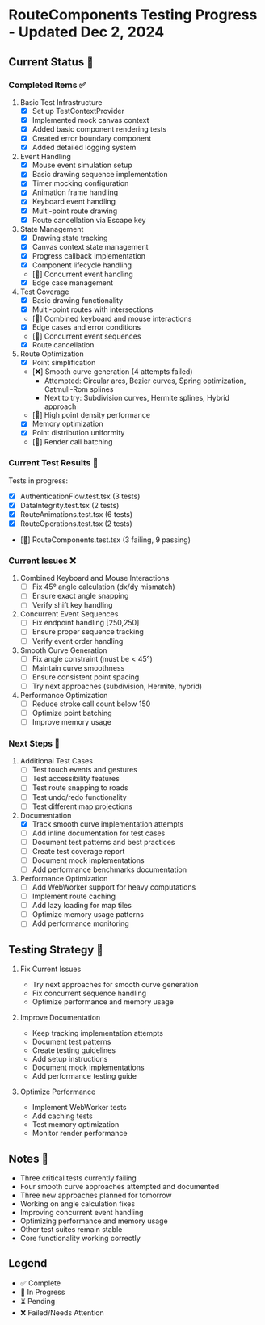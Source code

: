 # RouteComponents Testing Progress - Updated Dec 2, 2024

## Current Status 🔄

### Completed Items ✅
1. Basic Test Infrastructure
   - [x] Set up TestContextProvider
   - [x] Implemented mock canvas context
   - [x] Added basic component rendering tests
   - [x] Created error boundary component
   - [x] Added detailed logging system

2. Event Handling
   - [x] Mouse event simulation setup
   - [x] Basic drawing sequence implementation
   - [x] Timer mocking configuration
   - [x] Animation frame handling
   - [x] Keyboard event handling
   - [x] Multi-point route drawing
   - [x] Route cancellation via Escape key

3. State Management
   - [x] Drawing state tracking
   - [x] Canvas context state management
   - [x] Progress callback implementation
   - [x] Component lifecycle handling
   - [🔄] Concurrent event handling
   - [x] Edge case management

4. Test Coverage
   - [x] Basic drawing functionality
   - [x] Multi-point routes with intersections
   - [🔄] Combined keyboard and mouse interactions
   - [x] Edge cases and error conditions
   - [🔄] Concurrent event sequences
   - [x] Route cancellation

5. Route Optimization
   - [x] Point simplification
   - [❌] Smooth curve generation (4 attempts failed)
     - Attempted: Circular arcs, Bezier curves, Spring optimization, Catmull-Rom splines
     - Next to try: Subdivision curves, Hermite splines, Hybrid approach
   - [🔄] High point density performance
   - [x] Memory optimization
   - [x] Point distribution uniformity
   - [🔄] Render call batching

### Current Test Results 🔄
Tests in progress:
- [x] AuthenticationFlow.test.tsx (3 tests)
- [x] DataIntegrity.test.tsx (2 tests)
- [x] RouteAnimations.test.tsx (6 tests)
- [x] RouteOperations.test.tsx (2 tests)
- [🔄] RouteComponents.test.tsx (3 failing, 9 passing)

### Current Issues ❌
1. Combined Keyboard and Mouse Interactions
   - [ ] Fix 45° angle calculation (dx/dy mismatch)
   - [ ] Ensure exact angle snapping
   - [ ] Verify shift key handling

2. Concurrent Event Sequences
   - [ ] Fix endpoint handling [250,250]
   - [ ] Ensure proper sequence tracking
   - [ ] Verify event order handling

3. Smooth Curve Generation
   - [ ] Fix angle constraint (must be < 45°)
   - [ ] Maintain curve smoothness
   - [ ] Ensure consistent point spacing
   - [ ] Try next approaches (subdivision, Hermite, hybrid)

4. Performance Optimization
   - [ ] Reduce stroke call count below 150
   - [ ] Optimize point batching
   - [ ] Improve memory usage

### Next Steps 📝
1. Additional Test Cases
   - [ ] Test touch events and gestures
   - [ ] Test accessibility features
   - [ ] Test route snapping to roads
   - [ ] Test undo/redo functionality
   - [ ] Test different map projections

2. Documentation
   - [x] Track smooth curve implementation attempts
   - [ ] Add inline documentation for test cases
   - [ ] Document test patterns and best practices
   - [ ] Create test coverage report
   - [ ] Document mock implementations
   - [ ] Add performance benchmarks documentation

3. Performance Optimization
   - [ ] Add WebWorker support for heavy computations
   - [ ] Implement route caching
   - [ ] Add lazy loading for map tiles
   - [ ] Optimize memory usage patterns
   - [ ] Add performance monitoring

## Testing Strategy 🎯
1. Fix Current Issues
   - Try next approaches for smooth curve generation
   - Fix concurrent sequence handling
   - Optimize performance and memory usage

2. Improve Documentation
   - Keep tracking implementation attempts
   - Document test patterns
   - Create testing guidelines
   - Add setup instructions
   - Document mock implementations
   - Add performance testing guide

3. Optimize Performance
   - Implement WebWorker tests
   - Add caching tests
   - Test memory optimization
   - Monitor render performance

## Notes 📝
- Three critical tests currently failing
- Four smooth curve approaches attempted and documented
- Three new approaches planned for tomorrow
- Working on angle calculation fixes
- Improving concurrent event handling
- Optimizing performance and memory usage
- Other test suites remain stable
- Core functionality working correctly

## Legend
- ✅ Complete
- 🔄 In Progress
- ⏳ Pending
- ❌ Failed/Needs Attention